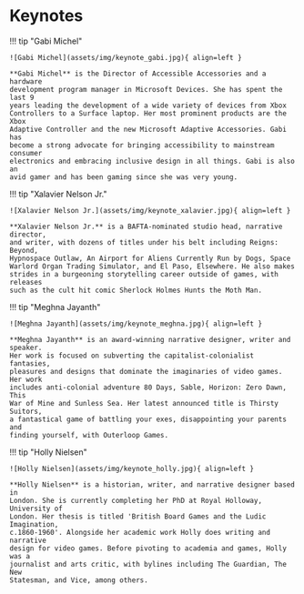 # Keynotes

!!! tip "Gabi Michel"

    ![Gabi Michel](assets/img/keynote_gabi.jpg){ align=left }

    **Gabi Michel** is the Director of Accessible Accessories and a hardware
    development program manager in Microsoft Devices. She has spent the last 9
    years leading the development of a wide variety of devices from Xbox
    Controllers to a Surface laptop. Her most prominent products are the Xbox
    Adaptive Controller and the new Microsoft Adaptive Accessories. Gabi has
    become a strong advocate for bringing accessibility to mainstream consumer
    electronics and embracing inclusive design in all things. Gabi is also an
    avid gamer and has been gaming since she was very young.

!!! tip "Xalavier Nelson Jr."

    ![Xalavier Nelson Jr.](assets/img/keynote_xalavier.jpg){ align=left }

    **Xalavier Nelson Jr.** is a BAFTA-nominated studio head, narrative director,
    and writer, with dozens of titles under his belt including Reigns: Beyond,
    Hypnospace Outlaw, An Airport for Aliens Currently Run by Dogs, Space
    Warlord Organ Trading Simulator, and El Paso, Elsewhere. He also makes
    strides in a burgeoning storytelling career outside of games, with releases
    such as the cult hit comic Sherlock Holmes Hunts the Moth Man.

!!! tip "Meghna Jayanth"

    ![Meghna Jayanth](assets/img/keynote_meghna.jpg){ align=left }

    **Meghna Jayanth** is an award-winning narrative designer, writer and speaker.
    Her work is focused on subverting the capitalist-colonialist fantasies,
    pleasures and designs that dominate the imaginaries of video games. Her work
    includes anti-colonial adventure 80 Days, Sable, Horizon: Zero Dawn, This
    War of Mine and Sunless Sea. Her latest announced title is Thirsty Suitors,
    a fantastical game of battling your exes, disappointing your parents and
    finding yourself, with Outerloop Games.

!!! tip "Holly Nielsen"

    ![Holly Nielsen](assets/img/keynote_holly.jpg){ align=left }

    **Holly Nielsen** is a historian, writer, and narrative designer based in
    London. She is currently completing her PhD at Royal Holloway, University of
    London. Her thesis is titled 'British Board Games and the Ludic Imagination,
    c.1860-1960'. Alongside her academic work Holly does writing and narrative
    design for video games. Before pivoting to academia and games, Holly was a
    journalist and arts critic, with bylines including The Guardian, The New
    Statesman, and Vice, among others.
